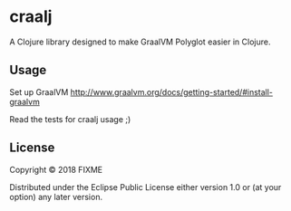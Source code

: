 # craalj

A Clojure library designed to make GraalVM Polyglot easier in Clojure.

## Usage

Set up GraalVM
http://www.graalvm.org/docs/getting-started/#install-graalvm

Read the tests for craalj usage ;)

## License

Copyright © 2018 FIXME

Distributed under the Eclipse Public License either version 1.0 or (at
your option) any later version.
